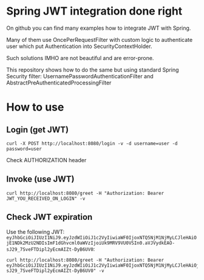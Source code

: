 # Spring JWT integration done right

On github you can find many examples how to integrate JWT with Spring.

Many of them use OncePerRequestFilter with custom logic to authenticate user
 which put Authentication into SecurityContextHolder.

Such solutions IMHO are not beautiful and are error-prone.

This repository shows how to do the same but using standard Spring Security filter:
 UsernamePasswordAuthenticationFilter and AbstractPreAuthenticatedProcessingFilter

# How to use

## Login (get JWT)

```
curl -X POST http://localhost:8080/login -v -d username=user -d password=user
```

Check AUTHORIZATION header

## Invoke (use JWT)

```
curl http://localhost:8080/greet -H "Authorization: Bearer JWT_YOU_RECEIVED_ON_LOGIN" -v
```

## Check JWT expiration

Use the following JWT: `eyJhbGciOiJIUzI1NiJ9.eyJzdWIiOiJ1c2VyIiwiaWF0IjoxNTQ5NjM1NjMyLCJleHAiOjE1NDk2MzU2NDIsImF1dGhvcml0aWVzIjoiUk9MRV9VU0VSIn0.aVJVydkEAO-sJ29_7SveFTDipl2yEcmAIZt-DyB6UV0`:

```
curl http://localhost:8080/greet -H "Authorization: Bearer eyJhbGciOiJIUzI1NiJ9.eyJzdWIiOiJ1c2VyIiwiaWF0IjoxNTQ5NjM1NjMyLCJleHAiOjE1NDk2MzU2NDIsImF1dGhvcml0aWVzIjoiUk9MRV9VU0VSIn0.aVJVydkEAO-sJ29_7SveFTDipl2yEcmAIZt-DyB6UV0" -v
```
